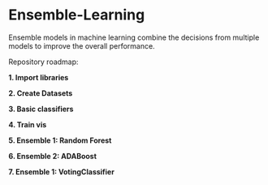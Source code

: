 # Ensemble-Learning
Ensemble models in machine learning combine the decisions from multiple models to improve the overall performance.

Repository roadmap:

__1. Import libraries__

__2. Create Datasets__

__3. Basic classifiers__

__4. Train vis__

__5. Ensemble 1: Random Forest__

__6. Ensemble 2: ADABoost__

__7. Ensemble 1: VotingClassifier__

